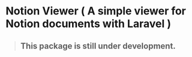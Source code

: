 # Notion Viewer ( A simple viewer for Notion documents with Laravel )

> ## This package is still under development.
